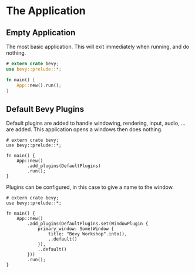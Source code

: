 # The Application

## Empty Application

The most basic application. This will exit immediately when running, and do nothing.

```rust
# extern crate bevy;
use bevy::prelude::*;

fn main() {
    App::new().run();
}
```

## Default Bevy Plugins

Default plugins are added to handle windowing, rendering, input, audio, ... are added. This application opens a windows then does nothing.

```rust,no_run
# extern crate bevy;
use bevy::prelude::*;

fn main() {
    App::new()
        .add_plugins(DefaultPlugins)
        .run();
}
```

Plugins can be configured, in this case to give a name to the window.

```rust,no_run
# extern crate bevy;
use bevy::prelude::*;

fn main() {
    App::new()
        .add_plugins(DefaultPlugins.set(WindowPlugin {
            primary_window: Some(Window {
                title: "Bevy Workshop".into(),
                ..default()
            }),
            ..default()
        }))
        .run();
}
```
